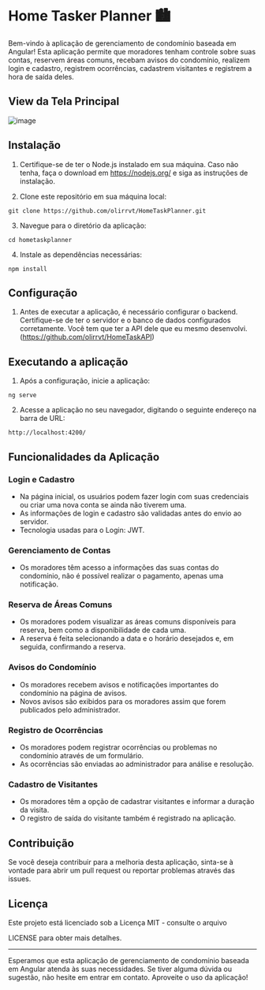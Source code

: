 # Home Tasker Planner 🏙

Bem-vindo à aplicação de gerenciamento de condomínio baseada em Angular! Esta aplicação permite que moradores tenham controle sobre suas contas, reservem áreas comuns, recebam avisos do condomínio, realizem login e cadastro, registrem ocorrências, cadastrem visitantes e registrem a hora de saída deles.

## View da Tela Principal

![image](https://github.com/olirrvt/HomeTaskPlanner/assets/100844800/e17dd771-05c2-4f1a-987e-8d842cfaea20)

## Instalação

1. Certifique-se de ter o Node.js instalado em sua máquina. Caso não tenha, faça o download em https://nodejs.org/ e siga as instruções de instalação.

2. Clone este repositório em sua máquina local:

```
git clone https://github.com/olirrvt/HomeTaskPlanner.git

```

3. Navegue para o diretório da aplicação:
   
```
cd hometaskplanner
```

4. Instale as dependências necessárias:

```
npm install
```

## Configuração

1. Antes de executar a aplicação, é necessário configurar o backend. Certifique-se de ter o servidor e o banco de dados configurados corretamente.
Você tem que ter a API dele que eu mesmo desenvolvi. (https://github.com/olirrvt/HomeTaskAPI)


## Executando a aplicação

1. Após a configuração, inicie a aplicação:

```
ng serve
```

2. Acesse a aplicação no seu navegador, digitando o seguinte endereço na barra de URL:

```
http://localhost:4200/
```

## Funcionalidades da Aplicação

### Login e Cadastro

- Na página inicial, os usuários podem fazer login com suas credenciais ou criar uma nova conta se ainda não tiverem uma.
- As informações de login e cadastro são validadas antes do envio ao servidor.
- Tecnologia usadas para o Login: JWT.

### Gerenciamento de Contas

- Os moradores têm acesso a informações das suas contas do condomínio, não é possível realizar o pagamento, apenas uma notificação.

### Reserva de Áreas Comuns

- Os moradores podem visualizar as áreas comuns disponíveis para reserva, bem como a disponibilidade de cada uma.
- A reserva é feita selecionando a data e o horário desejados e, em seguida, confirmando a reserva.

### Avisos do Condomínio

- Os moradores recebem avisos e notificações importantes do condomínio na página de avisos.
- Novos avisos são exibidos para os moradores assim que forem publicados pelo administrador.

### Registro de Ocorrências

- Os moradores podem registrar ocorrências ou problemas no condomínio através de um formulário.
- As ocorrências são enviadas ao administrador para análise e resolução.

### Cadastro de Visitantes

- Os moradores têm a opção de cadastrar visitantes e informar a duração da visita.
- O registro de saída do visitante também é registrado na aplicação.

## Contribuição

Se você deseja contribuir para a melhoria desta aplicação, sinta-se à vontade para abrir um pull request ou reportar problemas através das issues.

## Licença

Este projeto está licenciado sob a Licença MIT - consulte o arquivo

 LICENSE para obter mais detalhes.

---

Esperamos que esta aplicação de gerenciamento de condomínio baseada em Angular atenda às suas necessidades. Se tiver alguma dúvida ou sugestão, não hesite em entrar em contato. Aproveite o uso da aplicação!
